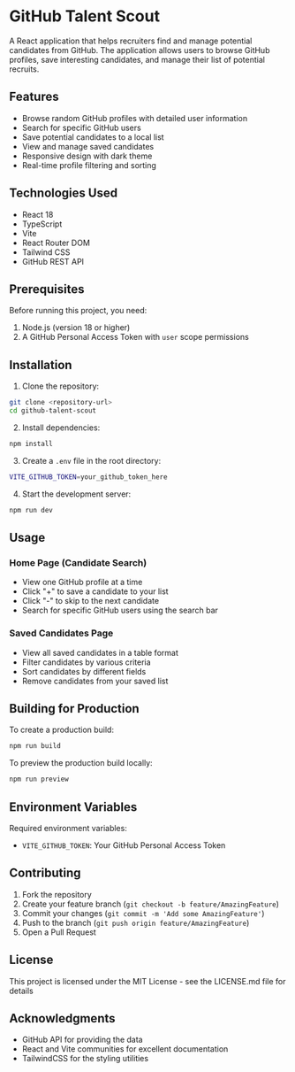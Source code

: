 # GitHub Talent Scout

A React application that helps recruiters find and manage potential candidates from GitHub. The application allows users to browse GitHub profiles, save interesting candidates, and manage their list of potential recruits.

## Features

- Browse random GitHub profiles with detailed user information
- Search for specific GitHub users
- Save potential candidates to a local list
- View and manage saved candidates
- Responsive design with dark theme
- Real-time profile filtering and sorting

## Technologies Used

- React 18
- TypeScript
- Vite
- React Router DOM
- Tailwind CSS
- GitHub REST API

## Prerequisites

Before running this project, you need:

1. Node.js (version 18 or higher)
2. A GitHub Personal Access Token with `user` scope permissions

## Installation

1. Clone the repository:

```bash
git clone <repository-url>
cd github-talent-scout
```

2. Install dependencies:

```bash
npm install
```

3. Create a `.env` file in the root directory:

```bash
VITE_GITHUB_TOKEN=your_github_token_here
```

4. Start the development server:

```bash
npm run dev
```

## Usage

### Home Page (Candidate Search)

- View one GitHub profile at a time
- Click "+" to save a candidate to your list
- Click "-" to skip to the next candidate
- Search for specific GitHub users using the search bar

### Saved Candidates Page

- View all saved candidates in a table format
- Filter candidates by various criteria
- Sort candidates by different fields
- Remove candidates from your saved list

## Building for Production

To create a production build:

```bash
npm run build
```

To preview the production build locally:

```bash
npm run preview
```

## Environment Variables

Required environment variables:

- `VITE_GITHUB_TOKEN`: Your GitHub Personal Access Token

## Contributing

1. Fork the repository
2. Create your feature branch (`git checkout -b feature/AmazingFeature`)
3. Commit your changes (`git commit -m 'Add some AmazingFeature'`)
4. Push to the branch (`git push origin feature/AmazingFeature`)
5. Open a Pull Request

## License

This project is licensed under the MIT License - see the LICENSE.md file for details

## Acknowledgments

- GitHub API for providing the data
- React and Vite communities for excellent documentation
- TailwindCSS for the styling utilities
